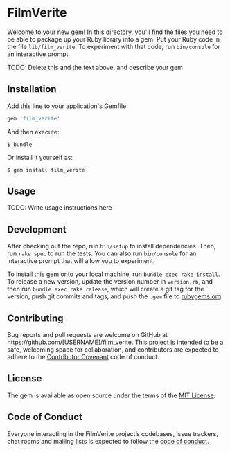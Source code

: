 # FilmVerite

Welcome to your new gem! In this directory, you'll find the files you need to be able to package up your Ruby library into a gem. Put your Ruby code in the file `lib/film_verite`. To experiment with that code, run `bin/console` for an interactive prompt.

TODO: Delete this and the text above, and describe your gem

## Installation

Add this line to your application's Gemfile:

```ruby
gem 'film_verite'
```

And then execute:

    $ bundle

Or install it yourself as:

    $ gem install film_verite

## Usage

TODO: Write usage instructions here

## Development

After checking out the repo, run `bin/setup` to install dependencies. Then, run `rake spec` to run the tests. You can also run `bin/console` for an interactive prompt that will allow you to experiment.

To install this gem onto your local machine, run `bundle exec rake install`. To release a new version, update the version number in `version.rb`, and then run `bundle exec rake release`, which will create a git tag for the version, push git commits and tags, and push the `.gem` file to [rubygems.org](https://rubygems.org).

## Contributing

Bug reports and pull requests are welcome on GitHub at https://github.com/[USERNAME]/film_verite. This project is intended to be a safe, welcoming space for collaboration, and contributors are expected to adhere to the [Contributor Covenant](http://contributor-covenant.org) code of conduct.

## License

The gem is available as open source under the terms of the [MIT License](https://opensource.org/licenses/MIT).

## Code of Conduct

Everyone interacting in the FilmVerite project’s codebases, issue trackers, chat rooms and mailing lists is expected to follow the [code of conduct](https://github.com/[USERNAME]/film_verite/blob/master/CODE_OF_CONDUCT.md).
